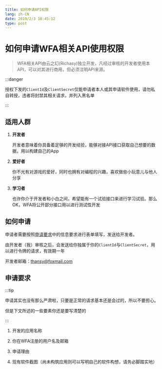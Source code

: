 ```yaml
---
title: 如何申请API权限
lang: zh-CN
date: 2019/2/3 18:45:12
type: post
---
```




# 如何申请WFA相关API使用权限



> WFA相关API由云之幻(Richasy)独立开发，凡经过审核的开发者使用本API，可以对其进行商用，但必须注明API来源。



:::danger

授权下发的`ClientId`及`ClientSecret`仅能申请者本人或其申请软件使用，请勿私自转授，违者将封禁其相关请求，并列入黑名单

:::


## 适用人群



1. **开发者**



    开发者意味着你具备着足够的开发经验，能够对接API接口获取自己想要的数据，用以构建自己的App



2. **爱好者**



    你不光有对游戏的爱好，同时也拥有对编程的兴趣，喜欢做些小玩意儿与他人分享



3. **学习者**



    也许你介于开发者和小白之间，希望能有一个试验接口来进行学习试验。那么OK，WFA将公开部分接口用以进行测试性开发



## 如何申请



申请者需要按照[申请要求](#申请要求)中的信息要求进行表单填写，发送给开发者。



由开发者（我）审核之后，会发送给你独属于你的`ClientId`与`ClientSecret`，用以进行令牌的请求，有效期一年



开发者邮箱：[thansy@foxmail.com](mailto:thansy@foxmail.com)



## 申请要求



:::tip

申请其实也没有那么严肃啦，只要是正常的请求基本还是会过的，所以不要担心。    

但是下文所述的一些要素你还是要写清楚的

:::



1. 开发的应用名称



2. 你在WFA注册的用户名及邮箱



3. 申请理由



4. 现有软件截图（尚未构筑应用则可以写明自己的软件构想，请务必脚踏实地）

